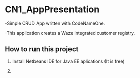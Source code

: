 # CN1_AppPresentation

-Simple CRUD App written with CodeNameOne.

-This application creates a Waze integrated customer registry.


## How to run this project

1) Install Netbeans IDE for Java EE aplications (It is free)

2) 


